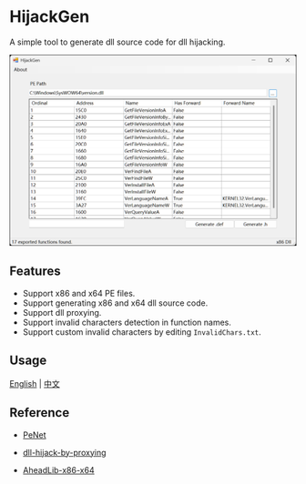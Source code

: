 # HijackGen

A simple tool to generate dll source code for dll hijacking.

![interface](./docs/img/interface.png)

## Features

* Support x86 and x64 PE files.
* Support generating x86 and x64 dll source code.
* Support dll proxying.
* Support invalid characters detection in function names.
* Support custom invalid characters by editing `InvalidChars.txt`.

## Usage

[English](./docs/Usage.md) | [中文](./docs/Usage_zh-CN.md)

## Reference

* [PeNet](https://github.com/secana/PeNet)

* [dll-hijack-by-proxying](https://github.com/tothi/dll-hijack-by-proxying)

* [AheadLib-x86-x64](https://github.com/strivexjun/AheadLib-x86-x64)
